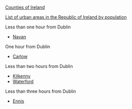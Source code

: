 
[Counties of Ireland](https://en.wikipedia.org/wiki/Counties_of_Ireland)

[List of urban areas in the Republic of Ireland by population](https://en.wikipedia.org/wiki/List_of_urban_areas_in_the_Republic_of_Ireland_by_population)

Less than one hour from Dublin

 * [Navan](https://en.wikipedia.org/wiki/Navan)

One hour from Dublin

 * [Carlow](https://en.wikipedia.org/wiki/Carlow)

Less than two hours from Dublin

 * [Kilkenny](https://en.wikipedia.org/wiki/Kilkenny)
 * [Waterford](https://en.wikipedia.org/wiki/Waterford)

Less than three hours from Dublin

 * [Ennis](https://en.wikipedia.org/wiki/Ennis)
